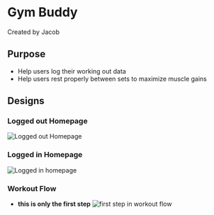 # Gym Buddy

Created by Jacob

## Purpose

- Help users log their working out data
- Help users rest properly between sets to maximize muscle gains

## Designs

### Logged out Homepage
![Logged out Homepage](https://drive.google.com/uc?export=view&id=1peiBmBX-DW2ST4PhPe4zktk301W-KpOd)

### Logged in Homepage
![Logged in homepage](https://drive.google.com/uc?export=view&id=1N9plJkOMgV1g3L1UZr0_xRVfpn0ISTtL)

### Workout Flow
* **this is only the first step**
![first step in workout flow](https://drive.google.com/uc?export=view&id=1AQFVXi6G3NqiNL1ffvmAe7ik61SHV9ej)
